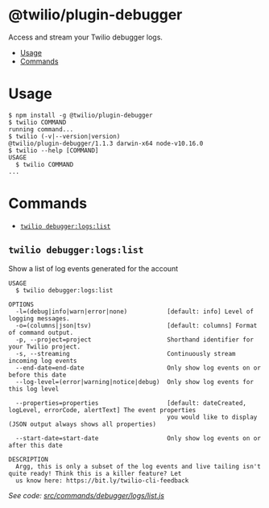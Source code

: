 @twilio/plugin-debugger
========================

Access and stream your Twilio debugger logs.

<!-- toc -->
* [Usage](#usage)
* [Commands](#commands)
<!-- tocstop -->
# Usage
<!-- usage -->
```sh-session
$ npm install -g @twilio/plugin-debugger
$ twilio COMMAND
running command...
$ twilio (-v|--version|version)
@twilio/plugin-debugger/1.1.3 darwin-x64 node-v10.16.0
$ twilio --help [COMMAND]
USAGE
  $ twilio COMMAND
...
```
<!-- usagestop -->
# Commands
<!-- commands -->
* [`twilio debugger:logs:list`](#twilio-debuggerlogslist)

## `twilio debugger:logs:list`

Show a list of log events generated for the account

```
USAGE
  $ twilio debugger:logs:list

OPTIONS
  -l=(debug|info|warn|error|none)           [default: info] Level of logging messages.
  -o=(columns|json|tsv)                     [default: columns] Format of command output.
  -p, --project=project                     Shorthand identifier for your Twilio project.
  -s, --streaming                           Continuously stream incoming log events
  --end-date=end-date                       Only show log events on or before this date
  --log-level=(error|warning|notice|debug)  Only show log events for this log level

  --properties=properties                   [default: dateCreated, logLevel, errorCode, alertText] The event properties
                                            you would like to display (JSON output always shows all properties)

  --start-date=start-date                   Only show log events on or after this date

DESCRIPTION
  Argg, this is only a subset of the log events and live tailing isn't quite ready! Think this is a killer feature? Let 
  us know here: https://bit.ly/twilio-cli-feedback
```

_See code: [src/commands/debugger/logs/list.js](https://github.com/twilio/plugin-debugger/blob/v1.1.3/src/commands/debugger/logs/list.js)_
<!-- commandsstop -->
